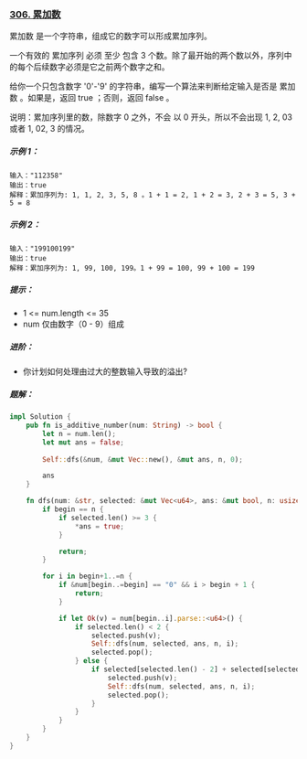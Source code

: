 ### [306. 累加数](https://leetcode.cn/problems/additive-number/)
累加数 是一个字符串，组成它的数字可以形成累加序列。

一个有效的 累加序列 必须 至少 包含 3 个数。除了最开始的两个数以外，序列中的每个后续数字必须是它之前两个数字之和。

给你一个只包含数字 '0'-'9' 的字符串，编写一个算法来判断给定输入是否是 累加数 。如果是，返回 true ；否则，返回 false 。

说明：累加序列里的数，除数字 0 之外，不会 以 0 开头，所以不会出现 1, 2, 03 或者 1, 02, 3 的情况。



##### 示例 1：
```
输入："112358"
输出：true
解释：累加序列为: 1, 1, 2, 3, 5, 8 。1 + 1 = 2, 1 + 2 = 3, 2 + 3 = 5, 3 + 5 = 8
```

##### 示例 2：
```
输入："199100199"
输出：true
解释：累加序列为: 1, 99, 100, 199。1 + 99 = 100, 99 + 100 = 199
```

##### 提示：
- 1 <= num.length <= 35
- num 仅由数字（0 - 9）组成


##### 进阶：
- 你计划如何处理由过大的整数输入导致的溢出?

##### 题解：
```rust
impl Solution {
    pub fn is_additive_number(num: String) -> bool {
        let n = num.len();
        let mut ans = false;
        
        Self::dfs(&num, &mut Vec::new(), &mut ans, n, 0);

        ans
    }

    fn dfs(num: &str, selected: &mut Vec<u64>, ans: &mut bool, n: usize, begin: usize) {
        if begin == n {
            if selected.len() >= 3 {
                *ans = true;
            }

            return;
        }

        for i in begin+1..=n {
            if &num[begin..=begin] == "0" && i > begin + 1 {
                return;
            }

            if let Ok(v) = num[begin..i].parse::<u64>() {
                if selected.len() < 2 {
                    selected.push(v);
                    Self::dfs(num, selected, ans, n, i);
                    selected.pop();
                } else {
                    if selected[selected.len() - 2] + selected[selected.len() - 1] == v {
                        selected.push(v);
                        Self::dfs(num, selected, ans, n, i);
                        selected.pop();
                    }
                }
            }
        }
    }
}
```
